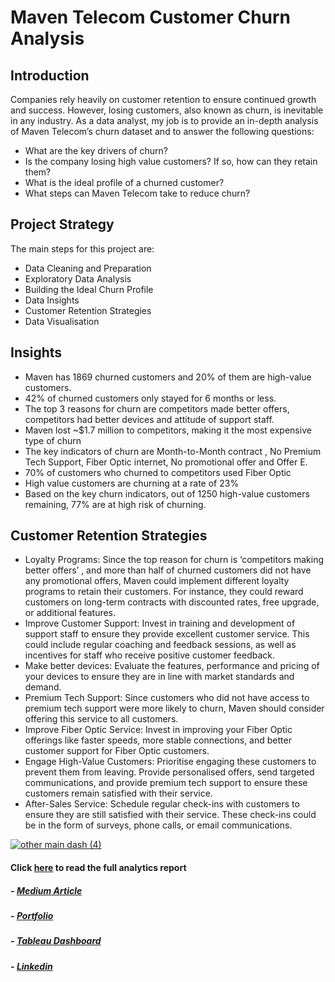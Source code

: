 # Maven Telecom Customer Churn Analysis
## Introduction

Companies rely heavily on customer retention to ensure continued growth and success. However, losing customers, also known as churn, is inevitable in any industry. As a data analyst, my job is to provide an in-depth analysis of Maven Telecom’s churn dataset and to answer the following questions:

- What are the key drivers of churn?
- Is the company losing high value customers? If so, how can they retain them?
- What is the ideal profile of a churned customer?
- What steps can Maven Telecom take to reduce churn?

## Project Strategy
The main steps for this project are:

- Data Cleaning and Preparation
- Exploratory Data Analysis
- Building the Ideal Churn Profile
- Data Insights
- Customer Retention Strategies
- Data Visualisation

## Insights

- Maven has 1869 churned customers and 20% of them are high-value customers.
- 42% of churned customers only stayed for 6 months or less.
- The top 3 reasons for churn are competitors made better offers, competitors had better devices and attitude of support staff.
- Maven lost ~$1.7 million to competitors, making it the most expensive type of churn
- The key indicators of churn are Month-to-Month contract , No Premium Tech Support, Fiber Optic internet, No promotional offer and Offer E.
- 70% of customers who churned to competitors used Fiber Optic
- High value customers are churning at a rate of 23%
- Based on the key churn indicators, out of 1250 high-value customers remaining, 77% are at high risk of churning.

## Customer Retention Strategies

- Loyalty Programs: Since the top reason for churn is ‘competitors making better offers’ , and more than half of churned customers did not have any promotional offers, Maven could implement different loyalty programs to retain their customers. For instance, they could reward customers on long-term contracts with discounted rates, free upgrade, or additional features. 
- Improve Customer Support: Invest in training and development of support staff to ensure they provide excellent customer service. This could include regular coaching and feedback sessions, as well as incentives for staff who receive positive customer feedback.
- Make better devices: Evaluate the features, performance and pricing of your devices to ensure they are in line with market standards and demand.
- Premium Tech Support: Since customers who did not have access to premium tech support were more likely to churn, Maven should consider offering this service to all customers.
- Improve Fiber Optic Service: Invest in improving your Fiber Optic offerings like faster speeds, more stable connections, and better customer support for Fiber Optic customers.
- Engage High-Value Customers: Prioritise engaging these customers to prevent them from leaving. Provide personalised offers, send targeted communications, and provide premium tech support to ensure these customers remain satisfied with their service.
- After-Sales Service: Schedule regular check-ins with customers to ensure they are still satisfied with their service. These check-ins could be in the form of surveys, phone calls, or email communications.

<div class='tableauPlaceholder' id='viz1680182254856' style='position: relative'><noscript><a href='#'><img alt='other main dash (4) ' src='https:&#47;&#47;public.tableau.com&#47;static&#47;images&#47;Te&#47;TelcoChurn_16708698866470&#47;othermaindash4&#47;1_rss.png' style='border: none' /></a></noscript><object class='tableauViz'  style='display:none;'><param name='host_url' value='https%3A%2F%2Fpublic.tableau.com%2F' /> <param name='embed_code_version' value='3' /> <param name='site_root' value='' /><param name='name' value='TelcoChurn_16708698866470&#47;othermaindash4' /><param name='tabs' value='no' /><param name='toolbar' value='yes' /><param name='static_image' value='https:&#47;&#47;public.tableau.com&#47;static&#47;images&#47;Te&#47;TelcoChurn_16708698866470&#47;othermaindash4&#47;1.png' /> <param name='animate_transition' value='yes' /><param name='display_static_image' value='yes' /><param name='display_spinner' value='yes' /><param name='display_overlay' value='yes' /><param name='display_count' value='yes' /><param name='language' value='en-GB' /></object></div>                


#### Click [here](https://medium.com/@kelechiuzoukwu/customer-churn-analysis-using-sql-6d76aea42c88) to read the full analytics report 

##### - [Medium Article](https://medium.com/@kelechiuzoukwu/customer-churn-analysis-using-sql-6d76aea42c88)
##### - [Portfolio](https://www.kelechiuzoukwu.com/)
##### - [Tableau Dashboard](https://public.tableau.com/app/profile/kelechi.uzoukwu/viz/TelcoChurn_16708698866470/othermaindash4)
##### - [Linkedin](https://www.linkedin.com/in/kelechi-uzoukwu/)

